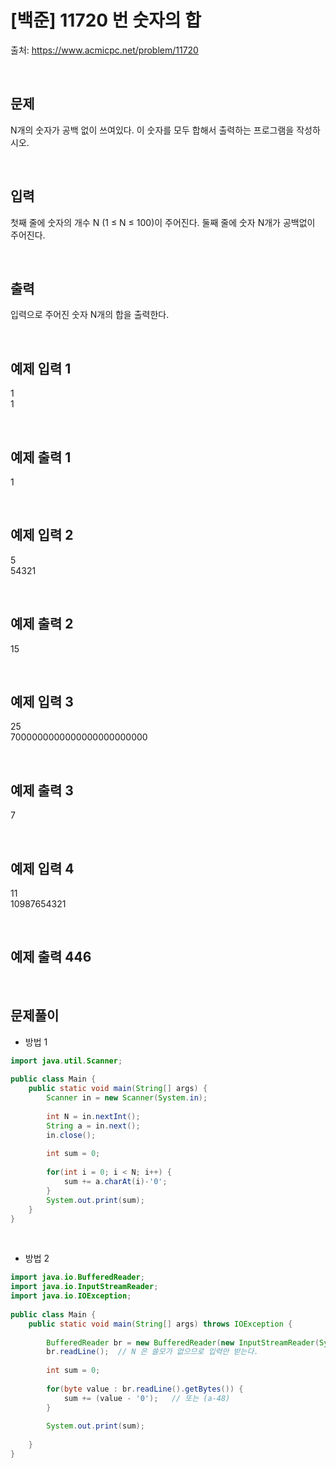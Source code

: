 # [백준] 11720 번 숫자의 합

출처: https://www.acmicpc.net/problem/11720

</br>

## 문제
N개의 숫자가 공백 없이 쓰여있다. 이 숫자를 모두 합해서 출력하는 프로그램을 작성하시오.



</br>

## 입력
첫째 줄에 숫자의 개수 N (1 ≤ N ≤ 100)이 주어진다. 둘째 줄에 숫자 N개가 공백없이 주어진다.

</br>

## 출력
입력으로 주어진 숫자 N개의 합을 출력한다.

</br>



## 예제 입력 1
1</br>
1

</br>

## 예제 출력 1
1


</br>

## 예제 입력 2
5</br>
54321

</br>

## 예제 출력 2
15


</br>

## 예제 입력 3
25</br>
7000000000000000000000000

</br>

## 예제 출력 3
7


</br>


## 예제 입력 4
11</br>
10987654321

</br>

## 예제 출력 446


</br>

## 문제풀이

- 방법 1

```java
import java.util.Scanner;
 
public class Main {
	public static void main(String[] args) {		
		Scanner in = new Scanner(System.in);
 
		int N = in.nextInt();
		String a = in.next();
		in.close();
		
		int sum = 0;
        
		for(int i = 0; i < N; i++) {
			sum += a.charAt(i)-'0';
		}
		System.out.print(sum);
	}
}
```

</br>

- 방법 2


```java
import java.io.BufferedReader;
import java.io.InputStreamReader;
import java.io.IOException;
 
public class Main {
	public static void main(String[] args) throws IOException {		
 
		BufferedReader br = new BufferedReader(new InputStreamReader(System.in));
		br.readLine();	// N 은 쓸모가 없으므로 입력만 받는다.
		
		int sum = 0;
		
		for(byte value : br.readLine().getBytes()) {
			sum += (value - '0');	// 또는 (a-48)
		}
		
		System.out.print(sum);
		
	}
}
```
